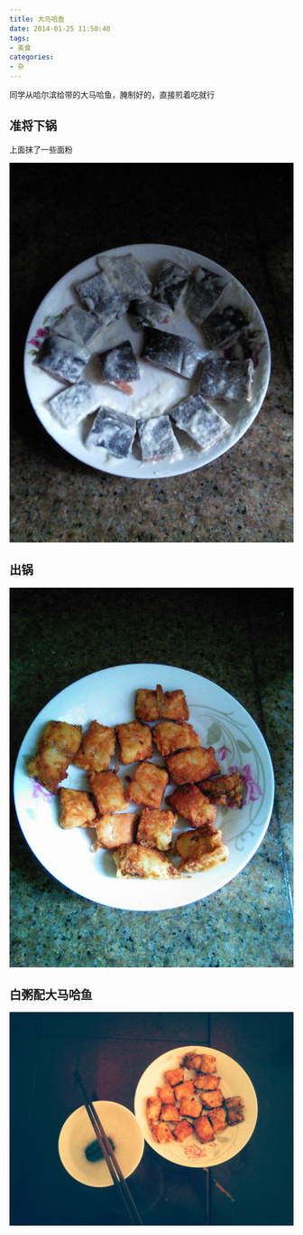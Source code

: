 ```yaml
---
title: 大马哈鱼
date: 2014-01-25 11:50:40
tags: 
- 美食
categories: 
- 杂
---
```

同学从哈尔滨给带的大马哈鱼，腌制好的，直接煎着吃就行

## 准将下锅

上面抹了一些面粉

![Image Title](/images/2014-01-25/IMG_20140125_115857.jpg)


## 出锅

![Image Title](/images/2014-01-25/IMG_20140125_122026.jpg)

## 白粥配大马哈鱼


![Image Title](/images/2014-01-25/IMG_20140125_122933.jpg)
